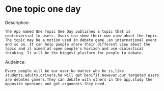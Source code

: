 # One topic one day

Description:  

    The App named One Topic One Day publishes a topic that is controversial to users. Users can show their own view about the topic. The topic may be a motion used in debate game ,an international event and so on. It can help people share their different view about the topic and it aimed at open people's horizon and use dialectical thinking. It will be the biggest platform for people to debate.

Audeince:  

    Every people will be our user.No matter who he is,like students,adults,drivers,he will get benifit.However,our targeted users are debates gamers.They can debate with others in the app,study the opposite oponions and get arguments they need.
